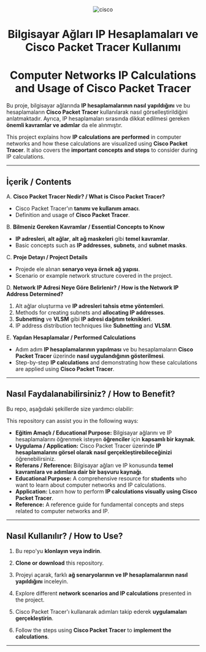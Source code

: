 <div align="center">

![cisco](https://github.com/MuhammedDemirell/Computer-Networks-Cisco-Project/assets/110243296/e066d6ec-fea7-49f1-99c5-0dcc1c39f9f9)


# Bilgisayar Ağları IP Hesaplamaları ve Cisco Packet Tracer Kullanımı
# Computer Networks IP Calculations and Usage of Cisco Packet Tracer

</div>

Bu proje, bilgisayar ağlarında **IP hesaplamalarının nasıl yapıldığını** ve bu hesaplamaların **Cisco Packet Tracer** kullanılarak nasıl görselleştirildiğini anlatmaktadır. Ayrıca, IP hesaplamaları sırasında dikkat edilmesi gereken **önemli kavramlar ve adımlar** da ele alınmıştır.

This project explains how **IP calculations are performed** in computer networks and how these calculations are visualized using **Cisco Packet Tracer**. It also covers the **important concepts and steps** to consider during IP calculations.

---

## İçerik / Contents

A. **Cisco Packet Tracer Nedir? / What is Cisco Packet Tracer?**
   - Cisco Packet Tracer'ın **tanımı ve kullanım amacı**.
   - Definition and usage of **Cisco Packet Tracer**.

B. **Bilmeniz Gereken Kavramlar / Essential Concepts to Know**
   - **IP adresleri**, **alt ağlar**, **alt ağ maskeleri** gibi **temel kavramlar**.
   - Basic concepts such as **IP addresses**, **subnets**, and **subnet masks**.

C. **Proje Detayı / Project Details**
   - Projede ele alınan **senaryo veya örnek ağ yapısı**.
   - Scenario or example network structure covered in the project.

D. **Network IP Adresi Neye Göre Belirlenir? / How is the Network IP Address Determined?**
   1. Alt ağlar oluşturma ve **IP adresleri tahsis etme yöntemleri**.
   1. Methods for creating subnets and **allocating IP addresses**.
   2. **Subnetting** ve **VLSM** gibi **IP adresi dağıtım teknikleri**.
   2. IP address distribution techniques like **Subnetting** and **VLSM**.

E. **Yapılan Hesaplamalar / Performed Calculations**
   - Adım adım **IP hesaplamalarının yapılması** ve bu hesaplamaların **Cisco Packet Tracer** üzerinde **nasıl uygulandığının gösterilmesi**.
   - Step-by-step **IP calculations** and demonstrating how these calculations are applied using **Cisco Packet Tracer**.

---

## Nasıl Faydalanabilirsiniz? / How to Benefit?

Bu repo, aşağıdaki şekillerde size yardımcı olabilir:

This repository can assist you in the following ways:

- **Eğitim Amaçlı / Educational Purpose:** Bilgisayar ağlarını ve IP hesaplamalarını öğrenmek isteyen **öğrenciler** için **kapsamlı bir kaynak**.
- **Uygulama / Application:** Cisco Packet Tracer üzerinde **IP hesaplamalarını görsel olarak nasıl gerçekleştirebileceğinizi** öğrenebilirsiniz.
- **Referans / Reference:** Bilgisayar ağları ve IP konusunda **temel kavramlara ve adımlara dair bir başvuru kaynağı**.
- **Educational Purpose:** A comprehensive resource for **students** who want to learn about computer networks and IP calculations.
- **Application:** Learn how to perform **IP calculations visually using Cisco Packet Tracer**.
- **Reference:** A reference guide for fundamental concepts and steps related to computer networks and IP.

---

## Nasıl Kullanılır? / How to Use?

1. Bu repo'yu **klonlayın veya indirin**.
1. **Clone or download** this repository.

2. Projeyi açarak, farklı **ağ senaryolarının ve IP hesaplamalarının nasıl yapıldığını** inceleyin.
2. Explore different **network scenarios and IP calculations** presented in the project.

3. Cisco Packet Tracer'ı kullanarak adımları takip ederek **uygulamaları gerçekleştirin**.
3. Follow the steps using **Cisco Packet Tracer** to **implement the calculations**.


---
